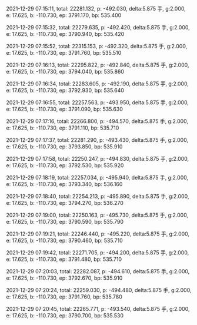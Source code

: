 2021-12-29 07:15:11, total: 22281.132, p: -492.030, delta:5.875 手, g:2.000, e: 17.625, b: -110.730, ep: 3791.170, bp: 535.400

2021-12-29 07:15:32, total: 22279.635, p: -492.420, delta:5.875 手, g:2.000, e: 17.625, b: -110.730, ep: 3790.940, bp: 535.420

2021-12-29 07:15:52, total: 22315.153, p: -492.320, delta:5.875 手, g:2.000, e: 17.625, b: -110.730, ep: 3791.760, bp: 535.510

2021-12-29 07:16:13, total: 22295.822, p: -492.840, delta:5.875 手, g:2.000, e: 17.625, b: -110.730, ep: 3794.040, bp: 535.860

2021-12-29 07:16:34, total: 22283.605, p: -492.190, delta:5.875 手, g:2.000, e: 17.625, b: -110.730, ep: 3792.930, bp: 535.640

2021-12-29 07:16:55, total: 22257.563, p: -493.950, delta:5.875 手, g:2.000, e: 17.625, b: -110.730, ep: 3791.090, bp: 535.630

2021-12-29 07:17:16, total: 22266.800, p: -494.570, delta:5.875 手, g:2.000, e: 17.625, b: -110.730, ep: 3791.110, bp: 535.710

2021-12-29 07:17:37, total: 22281.290, p: -493.430, delta:5.875 手, g:2.000, e: 17.625, b: -110.730, ep: 3793.850, bp: 535.910

2021-12-29 07:17:58, total: 22250.247, p: -494.830, delta:5.875 手, g:2.000, e: 17.625, b: -110.730, ep: 3792.530, bp: 535.920

2021-12-29 07:18:19, total: 22257.034, p: -495.940, delta:5.875 手, g:2.000, e: 17.625, b: -110.730, ep: 3793.340, bp: 536.160

2021-12-29 07:18:40, total: 22254.213, p: -495.890, delta:5.875 手, g:2.000, e: 17.625, b: -110.730, ep: 3794.270, bp: 536.270

2021-12-29 07:19:00, total: 22250.163, p: -495.730, delta:5.875 手, g:2.000, e: 17.625, b: -110.730, ep: 3790.590, bp: 535.790

2021-12-29 07:19:21, total: 22246.440, p: -495.220, delta:5.875 手, g:2.000, e: 17.625, b: -110.730, ep: 3790.460, bp: 535.710

2021-12-29 07:19:42, total: 22271.705, p: -494.200, delta:5.875 手, g:2.000, e: 17.625, b: -110.730, ep: 3791.480, bp: 535.710

2021-12-29 07:20:03, total: 22282.087, p: -494.610, delta:5.875 手, g:2.000, e: 17.625, b: -110.730, ep: 3792.670, bp: 535.910

2021-12-29 07:20:24, total: 22259.030, p: -494.480, delta:5.875 手, g:2.000, e: 17.625, b: -110.730, ep: 3791.760, bp: 535.780

2021-12-29 07:20:45, total: 22265.771, p: -493.540, delta:5.875 手, g:2.000, e: 17.625, b: -110.730, ep: 3790.700, bp: 535.530